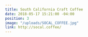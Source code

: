 ```yaml
---
title: South California Craft Coffee
date: 2018-05-17 15:21:00 -04:00
position: 3
image: "/uploads/SOCAL_COFFEE.jpg"
link: http://socal.coffee/
---
```


